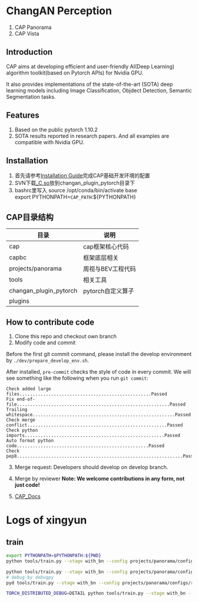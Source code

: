 # ChangAN Perception
1. CAP Panorama
2. CAP Vista


## Introduction
CAP aims at developing efficient and user-friendly AI(Deep Learning) algorithm toolkit(based on Pytorch APIs) for Nvidia GPU.

It also provides implementations of the state-of-the-art (SOTA) deep learning models including Image Classification, Objdect Detection, Semantic Segmentation tasks.


## Features
1. Based on the public pytorch 1.10.2
2. SOTA results reported in research papers. And all examples are compatible with Nvidia GPU.


## Installation
1. 首先请参考[Installation Guide](tools/docker/README.md)完成CAP基础开发环境的配置
2. SVN下载[_C.so](http://iov.changan.com.cn/svn/SDA/16_C2/04%20%E9%A9%BE%E9%A9%B6%E5%BA%94%E7%94%A8%E8%BD%AF%E4%BB%B6/09%20%E8%A7%86%E8%A7%89%E6%84%9F%E7%9F%A5/14%20%E5%89%8D%E8%A7%86%E5%88%86%E5%89%B2+%E5%91%A8%E8%A7%86%E5%8A%A8%E6%80%81%E7%9B%AE%E6%A0%87%E6%A8%A1%E5%9E%8B/02%20%E5%85%B1%E4%BA%AB%E6%96%87%E6%A1%A3/%E7%8E%8B%E5%AD%A6%E6%96%B9/CAP_torch1.10.2
)放到changan_plugin_pytorch目录下
3. bashrc里写入
   source /opt/conda/bin/activate base \
   export PYTHONPATH=`CAP_PATH`:${PYTHONPATH}


## CAP目录结构

| 目录                   | 说明              |
| ---------------------- | ----------------- |
| cap                    | cap框架核心代码   |
| capbc                  | 框架底层相关      |
| projects/panorama      | 周视与BEV工程代码 |
| tools                  | 相关工具          |
| changan_plugin_pytorch | pytorch自定义算子 |
| plugins                |                   |

## How to contribute code
1. Clone this repo and checkout own branch
2. Modify code and commit

Before the first git commit command, please install the develop environment by `./dev/prepare_develop_env.sh`.

After installed, `pre-commit` checks the style of code in every commit. We will see something like the following when you run `git commit`:
```
Check added large files..................................................Passed
Fix end-of-file..........................................................Passed
Trailing whitespace......................................................Passed
Check merge conflict.....................................................Passed
Check python imports.....................................................Passed
Auto format python code..................................................Passed
Check pep8...............................................................Passed
```

3. Merge request:
Developers should develop on develop branch.

4. Merge by reviewer
**Note: We welcome contributions in any form, not just code!**

5. [CAP_Docs](docs/build/html/index.html)


# Logs of xingyun
## train 
```bash
export PYTHONPATH=$PYTHONPATH:${PWD}
python tools/train.py --stage with_bn --config projects/panorama/configs/resize/multitask.py -ids 0

python tools/train.py --stage with_bn --config projects/panorama/configs/resize/multitask.py -ids 0,1,2,3,4,5,6,7
# debug by debugpy
pyd tools/train.py --stage with_bn --config projects/panorama/configs/resize/multitask.py -ids 0

TORCH_DISTRIBUTED_DEBUG=DETAIL python tools/train.py --stage with_bn --config projects/panorama/configs/resize/multitask.py -ids 0
```